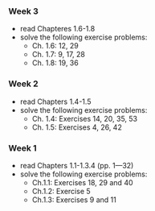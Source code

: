 ### Week 3 ###
* read Chapteres 1.6-1.8
* solve the following exercise problems:
  - Ch. 1.6: 12, 29
  - Ch. 1.7: 9, 17, 28
  - Ch. 1.8: 19, 36


### Week 2 ###
* read Chapters 1.4-1.5
* solve the following exercise problems:
  - Ch. 1.4: Exercises 14, 20, 35, 53
  - Ch. 1.5: Exercises 4, 26, 42
  

### Week 1 ###
* read Chapters 1.1-1.3.4 (pp. 1—32)
* solve the following exercise problems:
  - Ch.1.1: Exercises 18, 29 and 40
  - Ch.1.2: Exercise 5
  - Ch.1.3: Exercises 9 and 11
